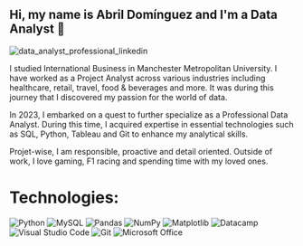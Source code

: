 ## **Hi, my name is Abril Domínguez and I'm a Data Analyst** 👋 

![data_analyst_professional_linkedin](https://github.com/AbrilDm14/AbrilDm14/assets/130613750/fecc20ad-f8b6-4d58-be2f-847e576ad9a9)


I studied International Business in Manchester Metropolitan University. I have worked as a Project Analyst across various industries including healthcare, retail, travel, food & beverages and more. It was during this journey that I discovered my passion for the world of data. 

In 2023, I embarked on a quest to further specialize as a Professional Data Analyst. During this time, I acquired expertise in essential technologies such as SQL, Python, Tableau and Git to enhance my analytical skills. 

Projet-wise, I am responsible, proactive and detail oriented. Outside of work, I love gaming, F1 racing and spending time with my loved ones. 


# Technologies:

![Python](https://img.shields.io/badge/python-3670A0?style=for-the-badge&logo=python&logoColor=ffdd54&labelColor=101010)
![MySQL](https://img.shields.io/badge/mysql-%2300f.svg?style=for-the-badge&logo=mysql&logoColor=white&labelColor=101010)
![Pandas](https://img.shields.io/badge/pandas-%23150458.svg?style=for-the-badge&logo=pandas&logoColor=white&labelColor=101010)
![NumPy](https://img.shields.io/badge/numpy-%23013243.svg?style=for-the-badge&logo=numpy&logoColor=white&labelColor=101010)
![Matplotlib](https://img.shields.io/badge/Matplotlib-%23ffffff.svg?style=for-the-badge&logo=Matplotlib&logoColor=black)
![Datacamp](https://img.shields.io/badge/Datacamp-05192D?style=for-the-badge&logo=datacamp&logoColor=03E860&labelColor=101010)
![Visual Studio Code](https://img.shields.io/badge/Visual%20Studio%20Code-0078d7.svg?style=for-the-badge&logo=visual-studio-code&logoColor=white&labelColor=101010)
![Git](https://img.shields.io/badge/git-%23F05033.svg?style=for-the-badge&logo=git&logoColor=white&labelColor=101010)
![Microsoft Office](https://img.shields.io/badge/Microsoft_Office-D83B01?style=for-the-badge&logo=microsoft-office&logoColor=white&labelColor=101010)



<!---
AbrilDm14/AbrilDm14 is a ✨ special ✨ repository because its `README.md` (this file) appears on your GitHub profile.
You can click the Preview link to take a look at your changes.
--->
